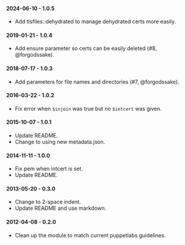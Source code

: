 #### 2024-06-10 - 1.0.5
* Add tlsfiles::dehydrated to manage dehydrated certs more easily.

#### 2019-01-21 - 1.0.4
* Add ensure parameter so certs can be easily deleted (#8, @forgodssake).

#### 2018-07-17 - 1.0.3
* Add parameters for file names and directories (#7, @forgodssake).

#### 2016-03-22 - 1.0.2
* Fix error when `$injoin` was true but no `$intcert` was given.

#### 2015-10-07 - 1.0.1
* Update README.
* Change to using new metadata.json.

#### 2014-11-11 - 1.0.0
* Fix pem when intcert is set.
* Update README.

#### 2013-05-20 - 0.3.0
* Change to 2-space indent.
* Update README and use markdown.

#### 2012-04-08 - 0.2.0
* Clean up the module to match current puppetlabs guidelines.

